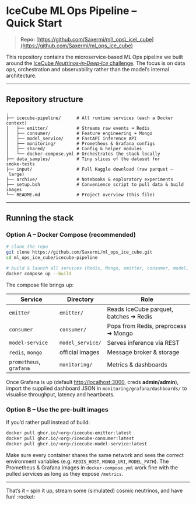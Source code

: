 # IceCube ML Ops Pipeline – Quick Start

> **Repo:** [https://github.com/Saxermi/ml\_ops\_ice\_cube](https://github.com/Saxermi/ml_ops_ice_cube)

This repository contains the microservice‑based ML Ops pipeline we built around the [IceCube *Neutrinos‑in‑Deep‑Ice* challenge](https://www.kaggle.com/competitions/icecube-neutrinos-in-deep-ice). The focus is on data ops, orchestration and observability rather than the model’s internal architecture.

---

## Repository structure

```text
.
├── icecube-pipeline/      # All runtime services (each a Docker context)
│   ├── emitter/           # Streams raw events ➜ Redis
│   ├── consumer/          # Feature engineering ➜ Mongo
│   ├── model_service/     # FastAPI inference API
│   ├── monitoring/        # Prometheus & Grafana configs
│   ├── shared/            # Config & helper modules
│   └── docker-compose.yml # Orchestrates the stack locally
├── data_samples/          # Tiny slices of the dataset for smoke‑tests
├── input/                 # Full Kaggle download (raw parquet – large)
├── archive/               # Notebooks & exploratory experiments
├── setup.bsh              # Convenience script to pull data & build images
└── README.md              # Project overview (this file)
```

---

## Running the stack

### Option A – Docker Compose (recommended)

```bash
# clone the repo
git clone https://github.com/Saxermi/ml_ops_ice_cube.git
cd ml_ops_ice_cube/icecube-pipeline

# build & launch all services (Redis, Mongo, emitter, consumer, model, monitoring)
docker compose up --build
```

The compose file brings up:

| Service                 | Directory        | Role                                   |
| ----------------------- | ---------------- | -------------------------------------- |
| `emitter`               | `emitter/`       | Reads IceCube parquet, batches ➜ Redis |
| `consumer`              | `consumer/`      | Pops from Redis, preprocess ➜ Mongo    |
| `model-service`         | `model_service/` | Serves inference via REST              |
| `redis`, `mongo`        | official images  | Message broker & storage               |
| `prometheus`, `grafana` | `monitoring/`    | Metrics & dashboards                   |

Once Grafana is up (default [http://localhost:3000](http://localhost:3000), creds **admin/admin**), import the supplied dashboard JSON in `monitoring/grafana/dashboards/` to visualise throughput, latency and heartbeats.

### Option B – Use the pre‑built images

If you’d rather pull instead of build:

```bash
docker pull ghcr.io/<org>/icecube-emitter:latest
docker pull ghcr.io/<org>/icecube-consumer:latest
docker pull ghcr.io/<org>/icecube-model-service:latest
```

Make sure every container shares the same network and sees the correct environment variables (e.g. `REDIS_HOST`, `MONGO_URI`, `MODEL_PATH`). The Prometheus & Grafana images in `docker-compose.yml` work fine with the pulled services as long as they expose `/metrics`.

---

That’s it – spin it up, stream some (simulated) cosmic neutrinos, and have fun! \:rocket:

